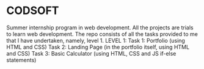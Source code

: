 # CODSOFT
Summer internship program in web development. All the projects are trials to learn web development.
The repo consists of all the tasks provided to me that I have undertaken, namely, level 1. 
LEVEL 1:
 Task 1: Portfolio (using HTML and CSS)
 Task 2: Landing Page (in the portfolio itself, using HTML and CSS)
 Task 3: Basic Calculator (using HTML, CSS and JS if-else statements)

